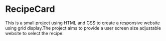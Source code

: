 # RecipeCard
This is a small project using HTML and CSS to create a responsive website using grid display.The project aims to provide a user screen size adjustable website to select the recipe.
